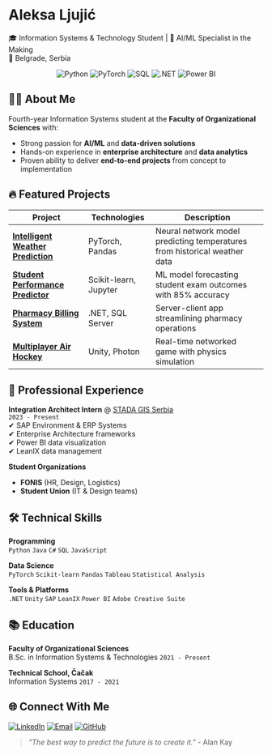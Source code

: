 # Aleksa Ljujić  
🎓 Information Systems & Technology Student | 🤖 AI/ML Specialist in the Making  
📍 Belgrade, Serbia  

<div align="center">
  <img src="https://img.shields.io/badge/Python-3776AB?logo=python&logoColor=white" alt="Python">
  <img src="https://img.shields.io/badge/PyTorch-EE4C2C?logo=pytorch&logoColor=white" alt="PyTorch">
  <img src="https://img.shields.io/badge/SQL-4479A1?logo=postgresql&logoColor=white" alt="SQL">
  <img src="https://img.shields.io/badge/.NET-512BD4?logo=dotnet&logoColor=white" alt=".NET">
  <img src="https://img.shields.io/badge/PowerBI-F2C811?logo=powerbi&logoColor=black" alt="Power BI">
</div>

## 👨‍💻 About Me
Fourth-year Information Systems student at the **Faculty of Organizational Sciences** with:
- Strong passion for **AI/ML** and **data-driven solutions**
- Hands-on experience in **enterprise architecture** and **data analytics**
- Proven ability to deliver **end-to-end projects** from concept to implementation

## 🔥 Featured Projects
| Project | Technologies | Description |
|---------|-------------|-------------|
| **[Intelligent Weather Prediction](link)** | PyTorch, Pandas | Neural network model predicting temperatures from historical weather data |
| **[Student Performance Predictor](link)** | Scikit-learn, Jupyter | ML model forecasting student exam outcomes with 85% accuracy |
| **[Pharmacy Billing System](link)** | .NET, SQL Server | Server-client app streamlining pharmacy operations |
| **[Multiplayer Air Hockey](link)** | Unity, Photon | Real-time networked game with physics simulation |

## 💼 Professional Experience
**Integration Architect Intern** @ [STADA GIS Serbia](link)  
`2023 - Present`  
✔ SAP Environment & ERP Systems  
✔ Enterprise Architecture frameworks  
✔ Power BI data visualization  
✔ LeanIX data management  

**Student Organizations**  
- **FONIS** (HR, Design, Logistics)  
- **Student Union** (IT & Design teams)  

## 🛠️ Technical Skills
**Programming**  
`Python` `Java` `C#` `SQL` `JavaScript`  

**Data Science**  
`PyTorch` `Scikit-learn` `Pandas` `Tableau` `Statistical Analysis`  

**Tools & Platforms**  
`.NET` `Unity` `SAP` `LeanIX` `Power BI` `Adobe Creative Suite`  

## 📚 Education
**Faculty of Organizational Sciences**  
B.Sc. in Information Systems & Technologies `2021 - Present`  

**Technical School, Čačak**  
Information Systems `2017 - 2021`  

## 🌐 Connect With Me
[![LinkedIn](https://img.shields.io/badge/LinkedIn-0A66C2?logo=linkedin)](https://www.linkedin.com/in/aleksaljujic)
[![Email](https://img.shields.io/badge/Email-EA4335?logo=gmail)](mailto:aleksa.jlujic2@gmail.com)
[![GitHub](https://img.shields.io/badge/GitHub-181717?logo=github)](https://github.com/aleksaljujic) 

> *"The best way to predict the future is to create it."* - Alan Kay
